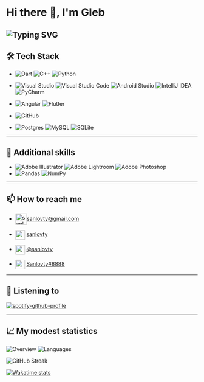 
# Hi there 🍻, I'm Gleb
![Typing SVG](https://readme-typing-svg.herokuapp.com?color=%23BDBDBD&width=700&lines=Your+life+is+your+project%2C+follow+your+flow+and+close+issues)
---

## 🛠 Tech Stack

* ![Dart](https://img.shields.io/badge/dart-%230175C2.svg?style=for-the-badge&logo=dart&logoColor=white) ![C++](https://img.shields.io/badge/c++-%2300599C.svg?style=for-the-badge&logo=c%2B%2B&logoColor=white) <!---![Java](https://img.shields.io/badge/java-%23ED8B00.svg?style=for-the-badge&logo=java&logoColor=white) 
-->![Python](https://img.shields.io/badge/python-3670A0?style=for-the-badge&logo=python&logoColor=ffdd54)
* ![Visual Studio](https://img.shields.io/badge/Visual%20Studio-5C2D91.svg?style=for-the-badge&logo=visual-studio&logoColor=white)
  ![Visual Studio Code](https://img.shields.io/badge/Visual%20Studio%20Code-0078d7.svg?style=for-the-badge&logo=visual-studio-code&logoColor=white)
  ![Android Studio](https://img.shields.io/badge/Android%20Studio-3DDC84.svg?style=for-the-badge&logo=android-studio&logoColor=white)
  ![IntelliJ IDEA](https://img.shields.io/badge/IntelliJIDEA-000000.svg?style=for-the-badge&logo=intellij-idea&logoColor=white)
  ![PyCharm](https://img.shields.io/badge/pycharm-143?style=for-the-badge&logo=pycharm&logoColor=black&color=black&labelColor=green)
  
* ![Angular](https://img.shields.io/badge/angular-%23DD0031.svg?style=for-the-badge&logo=angular&logoColor=white) ![Flutter](https://img.shields.io/badge/Flutter-%2302569B.svg?style=for-the-badge&logo=Flutter&logoColor=white)
* ![GitHub](https://img.shields.io/badge/github-%23121011.svg?style=for-the-badge&logo=github&logoColor=white)
* ![Postgres](https://img.shields.io/badge/postgres-%23316192.svg?style=for-the-badge&logo=postgresql&logoColor=white) ![MySQL](https://img.shields.io/badge/mysql-%2300f.svg?style=for-the-badge&logo=mysql&logoColor=white) ![SQLite](https://img.shields.io/badge/sqlite-%2307405e.svg?style=for-the-badge&logo=sqlite&logoColor=white)
---

## :rainbow: Additional skills

* ![Adobe Illustrator](https://img.shields.io/badge/adobeillustrator-%23FF9A00.svg?style=for-the-badge&logo=adobeillustrator&logoColor=white)
 ![Adobe Lightroom](https://img.shields.io/badge/Adobe%20Lightroom-31A8FF.svg?style=for-the-badge&logo=Adobe%20Lightroom&logoColor=white)
 ![Adobe Photoshop](https://img.shields.io/badge/adobephotoshop-%2331A8FF.svg?style=for-the-badge&logo=adobephotoshop&logoColor=white)
* ![Pandas](https://img.shields.io/badge/pandas-%23150458.svg?style=for-the-badge&logo=pandas&logoColor=white) ![NumPy](https://img.shields.io/badge/numpy-%23013243.svg?style=for-the-badge&logo=numpy&logoColor=white) 

---
## 📫 How to reach me

* <a href="mailto:sanlovty@gmail.com" target="blank"><img align="center" src="https://upload.wikimedia.org/wikipedia/commons/8/8c/Gmail_Icon_%282013-2020%29.svg" alt="sanlovty" height="30" width="30" /></a>[sanlovty@gmail.com](mailto:sanlovty@gmail.com)  


*  <a href="https://vk.com/sanlovty" target="blank"><img align="center" src="https://upload.wikimedia.org/wikipedia/commons/2/21/VK.com-logo.svg" alt="sanlovty" height="25" width="25" /></a>   [sanlovty](https://vk.com/sanlovty)  


*  <a href="https://t.me/sanlovty" target="blank"><img align="center" src="https://upload.wikimedia.org/wikipedia/commons/8/82/Telegram_logo.svg" alt="sanlovty" height="25" width="25" /></a>  [@sanlovty](https://t.me/sanlovty) 

*  <a href="https://discord.com/users/382627884499468298" target="blank"><img align="center" src="https://psv4.userapi.com/c235031/u145340915/docs/d7/12875ed43e11/Discord_Logo_Circle.png?extra=yfbb38o_qH8J7ZKVykkk2wf4QH7-r6VVu2TdhGtmhRjFyVGSQpZUMnsx7HRXn48kq1Vgc0_DPpbX_d-tAUJNTEEKcK2ugFuoBsdXAWimrSSAxZABy4zo5iO0OgIeSiJkgCEOo3oAxu-R5NtJIM6eGZ7wePM" alt="sanlovty" height="25" width="25" /></a>  [Sanlovty#8888](https://discord.com/users/382627884499468298)   

---
## 🎵 Listening to
[![spotify-github-profile](https://spotify-github-profile.vercel.app/api/view?uid=10pn1326uc9lgxoia14isz88l&cover_image=true&theme=default&bar_color=3d9bff&bar_color_cover=true)](https://spotify-github-profile.vercel.app/api/view?uid=10pn1326uc9lgxoia14isz88l&redirect=true)

---

## 📈  My modest statistics
<!---
![Github Stats](https://github-readme-stats.vercel.app/api?username=Sanlovty&hide=stars,contribs&bg_color=151515&title_color=FA8B00&text_color=FDFDFD&hide_border=true&count_private=true&include_all_commits=true&show_icons=true&hide_rank=false&icon_color=FA8B00) 

[![Wakatime stats](https://github-readme-stats.vercel.app/api/wakatime?username=@Sanlovty&bg_color=151515&title_color=FA8B00&text_color=FDFDFD&hide_border=true)](https://wakatime.com/@Sanlovty)

![Top Langs](https://github-readme-stats.vercel.app/api/top-langs/?username=Sanlovty&langs_count=6&layout=compact&bg_color=151515&title_color=FA8B00&text_color=FDFDFD&hide_border=true&count_private=true&include_all_commits=true&show_icons=true&hide_rank=false&icon_color=FA8B00)
-->
![Overview](https://github.com/Sanlovty/github-stats./blob/master/generated/overview.svg)
![Languages](https://github.com/Sanlovty/github-stats./blob/master/generated/languages.svg)
     
![GitHub Streak](http://github-readme-streak-stats.herokuapp.com?user=Sanlovty&hide_border=true&date_format=M%20j%5B%2C%20Y%5D)

[![Wakatime stats](https://github-readme-stats.vercel.app/api/wakatime?username=@Sanlovty&hide_border=true)](https://wakatime.com/@Sanlovty)
